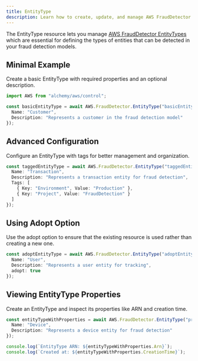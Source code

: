 ```yaml
---
title: EntityType
description: Learn how to create, update, and manage AWS FraudDetector EntityTypes using Alchemy Cloud Control.
---
```



The EntityType resource lets you manage [AWS FraudDetector EntityTypes](https://docs.aws.amazon.com/frauddetector/latest/userguide/) which are essential for defining the types of entities that can be detected in your fraud detection models.

## Minimal Example

Create a basic EntityType with required properties and an optional description.

```ts
import AWS from "alchemy/aws/control";

const basicEntityType = await AWS.FraudDetector.EntityType("basicEntityType", {
  Name: "Customer",
  Description: "Represents a customer in the fraud detection model"
});
```

## Advanced Configuration

Configure an EntityType with tags for better management and organization.

```ts
const taggedEntityType = await AWS.FraudDetector.EntityType("taggedEntityType", {
  Name: "Transaction",
  Description: "Represents a transaction entity for fraud detection",
  Tags: [
    { Key: "Environment", Value: "Production" },
    { Key: "Project", Value: "FraudDetection" }
  ]
});
```

## Using Adopt Option

Use the adopt option to ensure that the existing resource is used rather than creating a new one.

```ts
const adoptEntityType = await AWS.FraudDetector.EntityType("adoptEntityType", {
  Name: "User",
  Description: "Represents a user entity for tracking",
  adopt: true
});
```

## Viewing EntityType Properties

Create an EntityType and inspect its properties like ARN and creation time.

```ts
const entityTypeWithProperties = await AWS.FraudDetector.EntityType("propertiesEntityType", {
  Name: "Device",
  Description: "Represents a device entity for fraud detection"
});

console.log(`EntityType ARN: ${entityTypeWithProperties.Arn}`);
console.log(`Created at: ${entityTypeWithProperties.CreationTime}`);
```
